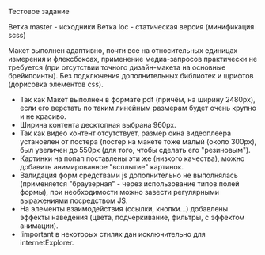 Тестовое задание

Ветка master - исходники
Ветка loc - статическая версия (минификация scss)

Макет выполнен адаптивно, почти все на относительных единицах измерения и флексбоксах, применение медиа-запросов практически не требуется (при отсутствии точного дизайн-макета на основные брейкпоинты). Без подключения дополнительных библиотек и шрифтов (дорисовка элементов css).

* Так как Макет выполнен в формате pdf (причём, на ширину 2480px), если его верстать по таким линейным размерам будет очень крупно и не красиво.
* Ширина контента десктопная выбрана 960px.
* Так как видео контент отсутствует, размер окна видеоплеера установлен от постера (постер на макете тоже малый (около 300px), был увеличен до 550px (для того, чтобы сделать его "резиновым").
* Картинки на попап поставлены эти же (низкого качества), можно добавить анимированное "всплытие" картинок.
* Валидация форм средствами js дополнительно не выполнялась (применяется "браузерная" - через использование типов полей формы), при необходимости можно завести регулярными выражениями посредством JS.
* На элементы взаимодействия (ссылки, кнопки...) добавлены эффекты наведения (цвета, подчеркивание, фильтры, с эффектом анимации).
* !important в некоторых стилях дан исключительно для internetExplorer.